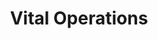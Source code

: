---
layout: game
title:  "Vital Operations"
location: "Games/Vital Operations.html"
width: 960
height: 600
desc: "Dr. Stein is a surgeon with a unique way of performing transplants on his patients. Their lives are in his hands, and his life is in your hands. Will you have a successful operation, or die trying?"
time: 72 hours
made: Ludum Dare 44
jampage: https://ldjam.com/events/ludum-dare/44/vital-operations
display-order: 7
---